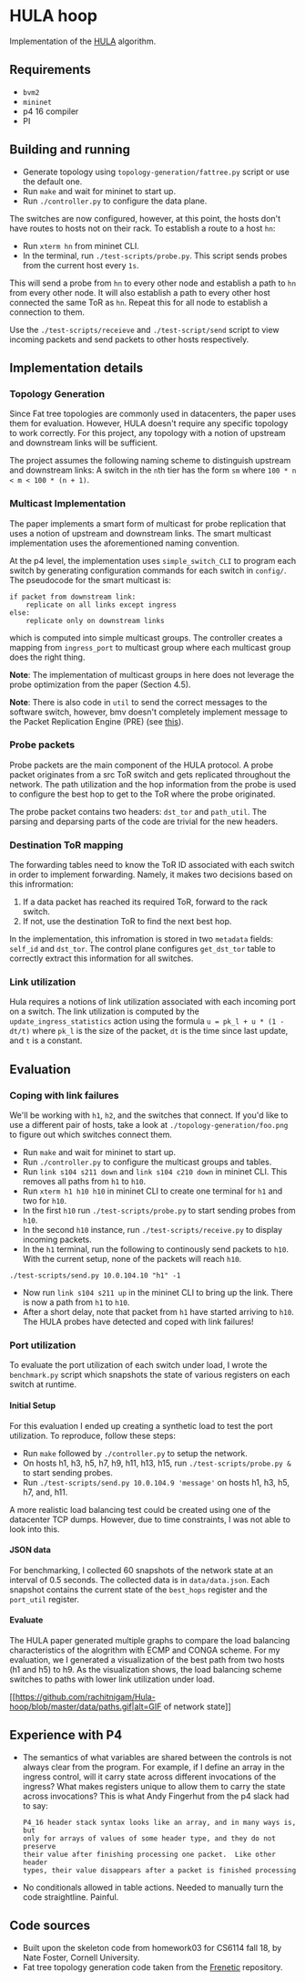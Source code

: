 # HULA hoop

Implementation of the [HULA](https://conferences.sigcomm.org/sosr/2016/papers/sosr_paper67.pdf) algorithm.

## Requirements

- `bvm2`
- `mininet`
- p4 16 compiler
- PI

## Building and running

- Generate topology using `topology-generation/fattree.py` script or use the default one.
- Run `make` and wait for mininet to start up.
- Run `./controller.py` to configure the data plane.

The switches are now configured, however, at this point, the hosts don't have
routes to hosts not on their rack. To establish a route to a host `hn`:

- Run `xterm hn` from mininet CLI.
- In the terminal, run `./test-scripts/probe.py`. This script sends probes from
  the current host every `1s`.

This will send a probe from `hn` to every other node and establish a path to
`hn` from every other node. It will also establish a path to every other host
connected the same ToR as `hn`. Repeat this for all node to establish a
connection to them.

Use the `./test-scripts/receieve` and `./test-script/send` script to view
incoming packets and send packets to other hosts respectively.

## Implementation details

### Topology Generation

Since Fat tree topologies are commonly used in datacenters, the paper uses them
for evaluation. However, HULA doesn't require any specific topology to work
correctly. For this project, any topology with a notion of upstream and
downstream links will be sufficient.

The project assumes the following naming scheme to distinguish upstream and
downstream links: A switch in the `n`th tier has the form `sm` where `100 * n <
m < 100 * (n + 1)`.

### Multicast Implementation

The paper implements a smart form of multicast for probe replication that uses
a notion of upstream and downstream links. The smart multicast implementation
uses the aforementioned naming convention.

At the p4 level, the implementation uses `simple_switch_CLI` to program each
switch by generating configuration commands for each switch in `config/`. The
pseudocode for the smart multicast is:

```
if packet from downstream link:
    replicate on all links except ingress
else:
    replicate only on downstream links
```

which is computed into simple multicast groups. The controller creates a
mapping from `ingress_port` to multicast group where each multicast group
does the right thing.

**Note**: The implementation of multicast groups in here does not leverage
the probe optimization from the paper (Section 4.5).

**Note**: There is also code in `util` to send the correct messages to the
software switch, however, bmv doesn't completely implement message to the
Packet Replication Engine (PRE) (see [this](https://github.com/p4lang/PI/blob/d4e5aff15b3f77af578704fe03b82a15814da8f0/proto/frontend/src/device_mgr.cpp#L1772)).

### Probe packets

Probe packets are the main component of the HULA protocol. A probe packet
originates from a src ToR switch and gets replicated throughout the network.
The path utilization and the hop information from the probe is used to
configure the best hop to get to the ToR where the probe originated.

The probe packet contains two headers: `dst_tor` and `path_util`. The parsing
and deparsing parts of the code are trivial for the new headers.

### Destination ToR mapping

The forwarding tables need to know the ToR ID associated with each switch in
order to implement forwarding. Namely, it makes two decisions based on this
infrormation:

1. If a data packet has reached its required ToR, forward to the rack switch.
2. If not, use the destination ToR to find the next best hop.

In the implementation, this infromation is stored in two `metadata` fields:
`self_id` and `dst_tor`. The control plane configures `get_dst_tor` table
to correctly extract this information for all switches.

### Link utilization

Hula requires a notions of link utilization associated with each incoming port
on a switch. The link utilization is computed by the `update_ingress_statistics`
action using the formula `u = pk_l + u * (1 - dt/t)` where `pk_l` is the size
of the packet, `dt` is the time since last update, and `t` is a constant.

## Evaluation

### Coping with link failures

We'll be working with `h1`, `h2`, and the switches that connect. If you'd like to
use a different pair of hosts, take a look at `./topology-generation/foo.png` to
figure out which switches connect them.

- Run `make` and wait for mininet to start up.
- Run `./controller.py` to configure the multicast groups and tables.
- Run `link s104 s211 down` and `link s104 c210 down` in mininet CLI. This removes all paths
  from `h1` to `h10`.
- Run `xterm h1 h10 h10` in mininet CLI to create one terminal for `h1` and two for `h10`.
- In the first `h10` run `./test-scripts/probe.py` to start sending probes from `h10`.
- In the second `h10` instance, run `./test-scripts/receive.py` to display incoming packets.
- In the `h1` terminal, run the following to continously send packets to `h10`.
  With the current setup, none of the packets will reach `h10`.

```
./test-scripts/send.py 10.0.104.10 "h1" -1
```

- Now run `link s104 s211 up` in the mininet CLI to bring up the link. There is
  now a path from `h1` to `h10`.
- After a short delay, note that packet from `h1` have started arriving to `h10`.
  The HULA probes have detected and coped with link failures!

### Port utilization

To evaluate the port utilization of each switch under load, I wrote the
`benchmark.py` script which snapshots the state of various registers on each
switch at runtime.

#### Initial Setup

For this evaluation I ended up creating a synthetic load to test the port utilization.
To reproduce, follow these steps:

- Run `make` followed by `./controller.py` to setup the network.
- On hosts h1, h3, h5, h7, h9, h11, h13, h15, run `./test-scripts/probe.py &` to
  start sending probes.
- Run `./test-scripts/send.py 10.0.104.9 'message'` on hosts h1, h3, h5, h7, and,
  h11.

A more realistic load balancing test could be created using one of the
datacenter TCP dumps. However, due to time constraints, I was not able to look
into this.

#### JSON data

For benchmarking, I collected 60 snapshots of the network state at an interval
of 0.5 seconds. The collected data is in `data/data.json`. Each snapshot contains
the current state of the `best_hops` register and the `port_util` register.

#### Evaluate

The HULA paper generated multiple graphs to compare the load balancing
characteristics of the alogrithm with ECMP and CONGA scheme. For my evaluation,
we I generated a visualization of the best path from two hosts (h1 and h5) to
h9. As the visualization shows, the load balancing scheme switches to paths
with lower link utilization under load.

[[https://github.com/rachitnigam/Hula-hoop/blob/master/data/paths.gif|alt=GIF of network state]]

## Experience with P4

- The semantics of what variables are shared between the controls is not always
  clear from the program. For example, if I define an array in the ingress control,
  will it carry state across different invocations of the ingress? What makes
  registers unique to allow them to carry the state across invocations? This is
  what Andy Fingerhut from the p4 slack had to say:

      P4_16 header stack syntax looks like an array, and in many ways is, but
      only for arrays of values of some header type, and they do not preserve
      their value after finishing processing one packet.  Like other header
      types, their value disappears after a packet is finished processing

- No conditionals allowed in table actions. Needed to manually turn the code
  straightline. Painful.

## Code sources

- Built upon the skeleton code from homework03 for CS6114 fall 18, by Nate Foster, Cornell University.
- Fat tree topology generation code taken from the [Frenetic](https://github.com/frenetic-lang/frenetic) repository.

